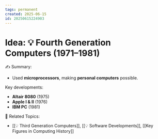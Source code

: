 ```yaml
---
tags: permanent
created: 2025-06-15
id: 20250615224903
---
```


# Idea: 💡 Fourth Generation Computers (1971–1981)

✍ Summary:
- Used **microprocessors**, making **personal computers** possible.

Key developments:

- **Altair 8080** (1975)
- **Apple I & II** (1976)
- **IBM PC** (1981)

👀 Related Topics:
- [[💡 Third Generation Computers]], [[💡 Software Developments]], [[Key Figures in Computing History]]
